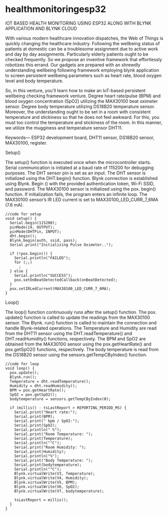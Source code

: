 # healthmonitoringesp32
IOT BASED HEALTH MONITORING USING ESP32 ALONG WITH BLYNK APPLICATION AND BLYNK CLOUD

With various modern healthcare innovation dispatches, the Web of Things is quickly changing the healthcare industry. Following the wellbeing status of patients at domestic can be a troublesome assignment due to active work and day by day assignments. Particularly elderly patients ought to be checked frequently. So we propose an inventive framework that effortlessly robotizes this errand. Our gadgets are prepared with an shrewdly understanding wellbeing following framework employing blynk application to screen persistent wellbeing parameters such as heart rate, blood oxygen level and body temperature.

So, in this venture, you'll learn how to make an IoT-based persistent wellbeing checking framework venture. Degree heart rate/pulse (BPM) and blood oxygen concentration (SpO2) utilizing the MAX30100 beat oximeter sensor. Degree body temperature utilizing DS18B20 temperature sensor. Moreover, the understanding ought to be set in a room with consistent temperature and stickiness so that he does not feel awkward. For this, you must too control the temperature and stickiness of the room. In this manner, we utilize the mugginess and temperature sensor DHT11.

Keywords— ESP32 development board, DHT11 sensor, DS18B20 sensor, MAX30100, register.


Setup()

The setup() function is executed once when the microcontroller starts.
Serial communication is initiated at a baud rate of 115200 for debugging purposes.
The DHT sensor pin is set as an input.
The DHT sensor is initialized using the DHT.begin() function.
Blynk connection is established using Blynk. Begin () with the provided authentication token, Wi-Fi SSID, and password.
The MAX30100 sensor is initialized using the pox. begin() function. If initialization fails, the program enters an infinite loop.
The MAX30100 sensor’s IR LED current is set to MAX30100_LED_CURR_7_6MA (7.6 mA).

```
//code for setup
void setup() {
  Serial.begin(115200);
  pinMode(19, OUTPUT);
  pinMode(DHTPin, INPUT);
  dht.begin();
  Blynk.begin(auth, ssid, pass);
  Serial.print("Initializing Pulse Oximeter..");

  if (!pox.begin()) {
    Serial.println("FAILED");
    for (;;)
      ;
  } else {
    Serial.println("SUCCESS");
    pox.setOnBeatDetectedCallback(onBeatDetected);
  }
  pox.setIRLedCurrent(MAX30100_LED_CURR_7_6MA);
}
```


Loop()

The loop() function continuously runs after the setup() function.
The pox. update() function is called to update the readings from the MAX30100 sensor.
The Blynk. run() function is called to maintain the connection and handle Blynk-related operations.
The Temperature and Humidity are read from the DHT11 sensor using the DHT.readTemperature() and DHT.readHumidity() functions, respectively.
The BPM and SpO2 are obtained from the MAX30100 sensor using the pox.getHeartRate() and pox.getSpO2() functions, respectively.
The body temperature is read from the DS18B20 sensor using the sensors.getTempCByIndex() function.

```
//code for loop
void loop() {
  pox.update();
  Blynk.run();
  Temperature = dht.readTemperature(); 
  Humidity = dht.readHumidity();       
  BPM = pox.getHeartRate();
  SpO2 = pox.getSpO2();
  bodytemperature = sensors.getTempCByIndex(0);
 
  if (millis() - tsLastReport > REPORTING_PERIOD_MS) {
    Serial.print("Heart rate:");
    Serial.print(BPM);
    Serial.print(" bpm / SpO2:");
    Serial.print(SpO2);
    Serial.println(" %");
    Serial.print("Room Temperature: ");
    Serial.print(Temperature);
    Serial.println("°C");
    Serial.print("Room Humidity: ");
    Serial.print(Humidity);
    Serial.println("%");
    Serial.print("Body Temperature: ");
    Serial.print(bodytemperature);
    Serial.println("°C");
    Blynk.virtualWrite(V3, Temperature);
    Blynk.virtualWrite(V4, Humidity);
    Blynk.virtualWrite(V5, BPM);
    Blynk.virtualWrite(V6, SpO2);
    Blynk.virtualWrite(V7, bodytemperature);
 
    tsLastReport = millis();
  }
}
```
